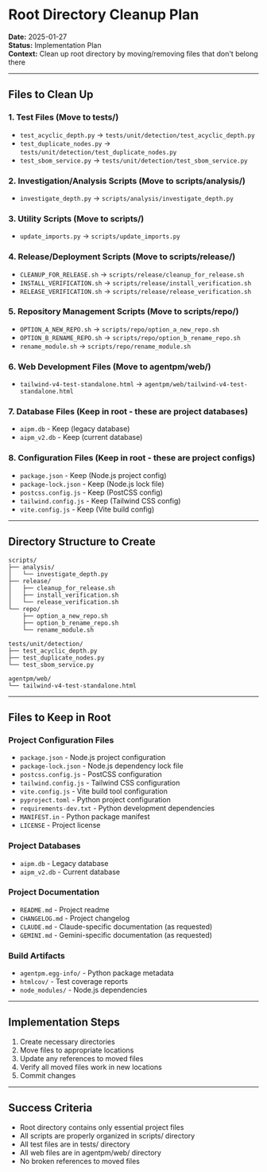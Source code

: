 # Root Directory Cleanup Plan

**Date:** 2025-01-27  
**Status:** Implementation Plan  
**Context:** Clean up root directory by moving/removing files that don't belong there

---

## Files to Clean Up

### 1. Test Files (Move to tests/)
- `test_acyclic_depth.py` → `tests/unit/detection/test_acyclic_depth.py`
- `test_duplicate_nodes.py` → `tests/unit/detection/test_duplicate_nodes.py`
- `test_sbom_service.py` → `tests/unit/detection/test_sbom_service.py`

### 2. Investigation/Analysis Scripts (Move to scripts/analysis/)
- `investigate_depth.py` → `scripts/analysis/investigate_depth.py`

### 3. Utility Scripts (Move to scripts/)
- `update_imports.py` → `scripts/update_imports.py`

### 4. Release/Deployment Scripts (Move to scripts/release/)
- `CLEANUP_FOR_RELEASE.sh` → `scripts/release/cleanup_for_release.sh`
- `INSTALL_VERIFICATION.sh` → `scripts/release/install_verification.sh`
- `RELEASE_VERIFICATION.sh` → `scripts/release/release_verification.sh`

### 5. Repository Management Scripts (Move to scripts/repo/)
- `OPTION_A_NEW_REPO.sh` → `scripts/repo/option_a_new_repo.sh`
- `OPTION_B_RENAME_REPO.sh` → `scripts/repo/option_b_rename_repo.sh`
- `rename_module.sh` → `scripts/repo/rename_module.sh`

### 6. Web Development Files (Move to agentpm/web/)
- `tailwind-v4-test-standalone.html` → `agentpm/web/tailwind-v4-test-standalone.html`

### 7. Database Files (Keep in root - these are project databases)
- `aipm.db` - Keep (legacy database)
- `aipm_v2.db` - Keep (current database)

### 8. Configuration Files (Keep in root - these are project configs)
- `package.json` - Keep (Node.js project config)
- `package-lock.json` - Keep (Node.js lock file)
- `postcss.config.js` - Keep (PostCSS config)
- `tailwind.config.js` - Keep (Tailwind CSS config)
- `vite.config.js` - Keep (Vite build config)

---

## Directory Structure to Create

```
scripts/
├── analysis/
│   └── investigate_depth.py
├── release/
│   ├── cleanup_for_release.sh
│   ├── install_verification.sh
│   └── release_verification.sh
└── repo/
    ├── option_a_new_repo.sh
    ├── option_b_rename_repo.sh
    └── rename_module.sh

tests/unit/detection/
├── test_acyclic_depth.py
├── test_duplicate_nodes.py
└── test_sbom_service.py

agentpm/web/
└── tailwind-v4-test-standalone.html
```

---

## Files to Keep in Root

### Project Configuration Files
- `package.json` - Node.js project configuration
- `package-lock.json` - Node.js dependency lock file
- `postcss.config.js` - PostCSS configuration
- `tailwind.config.js` - Tailwind CSS configuration
- `vite.config.js` - Vite build tool configuration
- `pyproject.toml` - Python project configuration
- `requirements-dev.txt` - Python development dependencies
- `MANIFEST.in` - Python package manifest
- `LICENSE` - Project license

### Project Databases
- `aipm.db` - Legacy database
- `aipm_v2.db` - Current database

### Project Documentation
- `README.md` - Project readme
- `CHANGELOG.md` - Project changelog
- `CLAUDE.md` - Claude-specific documentation (as requested)
- `GEMINI.md` - Gemini-specific documentation (as requested)

### Build Artifacts
- `agentpm.egg-info/` - Python package metadata
- `htmlcov/` - Test coverage reports
- `node_modules/` - Node.js dependencies

---

## Implementation Steps

1. Create necessary directories
2. Move files to appropriate locations
3. Update any references to moved files
4. Verify all moved files work in new locations
5. Commit changes

---

## Success Criteria

- Root directory contains only essential project files
- All scripts are properly organized in scripts/ directory
- All test files are in tests/ directory
- All web files are in agentpm/web/ directory
- No broken references to moved files
